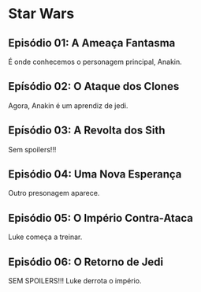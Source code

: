 # Star Wars

## Episódio 01: A Ameaça Fantasma

É onde conhecemos o personagem principal, Anakin.

## Epísódio 02: O Ataque dos Clones

Agora, Anakin é um aprendiz de jedi.

## Epísódio 03: A Revolta dos Sith

Sem spoilers!!!

## Episódio 04: Uma Nova Esperança

Outro presonagem aparece.

## Episódio 05: O Império Contra-Ataca

Luke começa a treinar.

## Episódio 06: O Retorno de Jedi

SEM SPOILERS!!!
Luke derrota o império.

